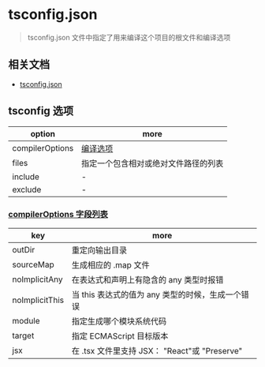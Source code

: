 # tsconfig.json

> tsconfig.json 文件中指定了用来编译这个项目的根文件和编译选项

## 相关文档

* [tsconfig.json](https://www.tslang.cn/docs/handbook/tsconfig-json.html)

## tsconfig 选项

| option          | more                                                                  |
| --------------- | --------------------------------------------------------------------- |
| compilerOptions | [编译选项](https://www.tslang.cn/docs/handbook/compiler-options.html) |
| files           | 指定一个包含相对或绝对文件路径的列表                                  |
| include         | -                                                                     |
| exclude         | -                                                                     |

### [compilerOptions 字段列表](https://www.tslang.cn/docs/handbook/compiler-options.html)

| key            | more                                              |
| -------------- | ------------------------------------------------- |
| outDir         | 重定向输出目录                                    |
| sourceMap      | 生成相应的 .map 文件                              |
| noImplicitAny  | 在表达式和声明上有隐含的 any 类型时报错           |
| noImplicitThis | 当 this 表达式的值为 any 类型的时候，生成一个错误 |
| module         | 指定生成哪个模块系统代码                          |
| target         | 指定 ECMAScript 目标版本                          |
| jsx            | 在 .tsx 文件里支持 JSX： "React"或 "Preserve"     |
